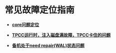 # 常见故障定位指南<a name="ZH-CN_TOPIC_0244850160"></a>

-   **[core问题定位](core问题定位.md)**  

-   **[TPCC运行时，注入磁盘满故障，TPCC卡住的问题](TPCC运行时-注入磁盘满故障-TPCC卡住的问题.md)**  

-   **[备机处于need repair\(WAL\)状态问题](备机处于need-repair_WAL_状态问题.md)**  


